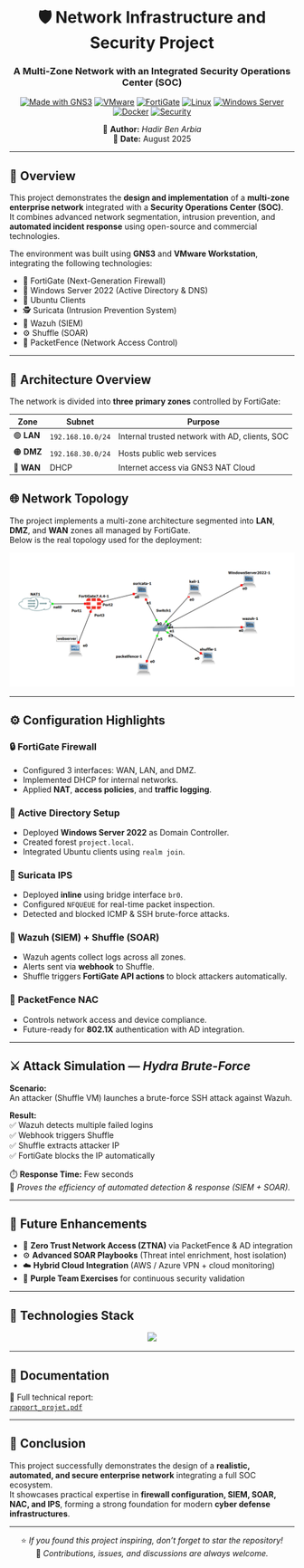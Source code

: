 <!-- PROJECT HEADER -->
<div align="center">

# 🛡️ Network Infrastructure and Security Project  
### A Multi-Zone Network with an Integrated Security Operations Center (SOC)

[![Made with GNS3](https://img.shields.io/badge/Made%20with-GNS3-blue?logo=gns3&logoColor=white)]()
[![VMware](https://img.shields.io/badge/VMware-Workstation-orange?logo=vmware)]()
[![FortiGate](https://img.shields.io/badge/FortiGate-Firewall-red?logo=fortinet)]()
[![Linux](https://img.shields.io/badge/Linux-Ubuntu%20%7C%20CentOS-green?logo=linux&logoColor=white)]()
[![Windows Server](https://img.shields.io/badge/Windows%20Server-2022-blue?logo=windows&logoColor=white)]()
[![Docker](https://img.shields.io/badge/Docker-Compose-2496ED?logo=docker&logoColor=white)]()
[![Security](https://img.shields.io/badge/Security-SOC%20%7C%20SIEM%20%7C%20SOAR-critical?logo=securityscorecard)]()

📘 **Author:** *Hadir Ben Arbia*  
📅 **Date:** August 2025  

</div>

---

## 📖 Overview

This project demonstrates the **design and implementation** of a **multi-zone enterprise network** integrated with a **Security Operations Center (SOC)**.  
It combines advanced network segmentation, intrusion prevention, and **automated incident response** using open-source and commercial technologies.

The environment was built using **GNS3** and **VMware Workstation**, integrating the following technologies:

- 🧱 FortiGate (Next-Generation Firewall)  
- 🧠 Windows Server 2022 (Active Directory & DNS)  
- 🐧 Ubuntu Clients  
- 🕵️ Suricata (Intrusion Prevention System)  
- 🧩 Wazuh (SIEM)  
- ⚙️ Shuffle (SOAR)  
- 🔐 PacketFence (Network Access Control)

---

## 🧩 Architecture Overview

The network is divided into **three primary zones** controlled by FortiGate:

| Zone | Subnet | Purpose |
|------|---------|----------|
| 🟢 **LAN** | `192.168.10.0/24` | Internal trusted network with AD, clients, SOC |
| 🟠 **DMZ** | `192.168.30.0/24` | Hosts public web services |
| 🔵 **WAN** | DHCP | Internet access via GNS3 NAT Cloud |

## 🌐 Network Topology

The project implements a multi-zone architecture segmented into **LAN**, **DMZ**, and **WAN** zones all managed by FortiGate.  
Below is the real topology used for the deployment:

<p align="center">
  <img src="./schema_topologie.png" alt="Network Topology" width="800">
</p>

---

## ⚙️ Configuration Highlights

### 🔒 **FortiGate Firewall**
- Configured 3 interfaces: WAN, LAN, and DMZ.  
- Implemented DHCP for internal networks.  
- Applied **NAT**, **access policies**, and **traffic logging**.  

### 🧠 **Active Directory Setup**
- Deployed **Windows Server 2022** as Domain Controller.  
- Created forest `project.local`.  
- Integrated Ubuntu clients using `realm join`.

### 🚦 **Suricata IPS**
- Deployed **inline** using bridge interface `br0`.  
- Configured `NFQUEUE` for real-time packet inspection.  
- Detected and blocked ICMP & SSH brute-force attacks.

### 🧰 **Wazuh (SIEM) + Shuffle (SOAR)**
- Wazuh agents collect logs across all zones.  
- Alerts sent via **webhook** to Shuffle.  
- Shuffle triggers **FortiGate API actions** to block attackers automatically.

### 🧩 **PacketFence NAC**
- Controls network access and device compliance.  
- Future-ready for **802.1X** authentication with AD integration.

---

## ⚔️ Attack Simulation — *Hydra Brute-Force*

**Scenario:**  
An attacker (Shuffle VM) launches a brute-force SSH attack against Wazuh.

**Result:**  
✅ Wazuh detects multiple failed logins  
✅ Webhook triggers Shuffle  
✅ Shuffle extracts attacker IP  
✅ FortiGate blocks the IP automatically  

⏱️ **Response Time:** Few seconds  
🧩 *Proves the efficiency of automated detection & response (SIEM + SOAR).*

---

## 🚀 Future Enhancements

- 🧩 **Zero Trust Network Access (ZTNA)** via PacketFence & AD integration  
- ⚙️ **Advanced SOAR Playbooks** (Threat intel enrichment, host isolation)  
- ☁️ **Hybrid Cloud Integration** (AWS / Azure VPN + cloud monitoring)  
- 🧠 **Purple Team Exercises** for continuous security validation  

---

## 🧠 Technologies Stack

<p align="center">
  <img src="https://skillicons.dev/icons?i=gns3,vmware,linux,ubuntu,windows,powershell,fortinet,docker,python,git" />
</p>

---

## 📄 Documentation

📘 Full technical report:  
[`rapport_projet.pdf`](./rapport_projet.pdf)

---

## 🏁 Conclusion

This project successfully demonstrates the design of a **realistic, automated, and secure enterprise network** integrating a full SOC ecosystem.  
It showcases practical expertise in **firewall configuration, SIEM, SOAR, NAC, and IPS**, forming a strong foundation for modern **cyber defense infrastructures**.

---

<div align="center">

⭐ *If you found this project inspiring, don’t forget to star the repository!*  
💬 *Contributions, issues, and discussions are always welcome.*

</div>

